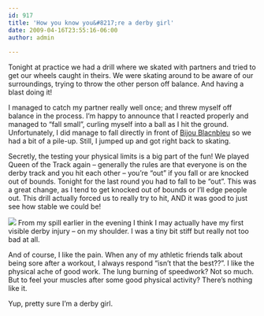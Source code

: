 ```yaml
---
id: 917
title: 'How you know you&#8217;re a derby girl'
date: 2009-04-16T23:55:16-06:00
author: admin
  
---
```

Tonight at practice we had a drill where we skated with partners and tried to get our wheels caught in theirs. We were skating around to be aware of our surroundings, trying to throw the other person off balance. And having a blast doing it!

I managed to catch my partner really well once; and threw myself off balance in the process. I&#8217;m happy to announce that I reacted properly and managed to &#8220;fall small&#8221;, curling myself into a ball as I hit the ground. Unfortunately, I did manage to fall directly in front of [Bijou Blacnbleu](http://denverrollerdolls.com/dolls/bijou_blacnbleu.htm) so we had a bit of a pile-up. Still, I jumped up and got right back to skating. 

Secretly, the testing your physical limits is a big part of the fun! We played Queen of the Track again &#8211; generally the rules are that everyone is on the derby track and you hit each other &#8211; you&#8217;re &#8220;out&#8221; if you fall or are knocked out of bounds. Tonight for the last round you had to fall to be &#8220;out&#8221;. This was a great change, as I tend to get knocked out of bounds or I&#8217;ll edge people out. This drill actually forced us to really try to hit, AND it was good to just see how stable we could be!

![](/gothedistance/assets/images/soreshoulder.jpg)
From my spill earlier in the evening I think I may actually have my first visible derby injury &#8211; on my shoulder. I was a tiny bit stiff but really not too bad at all.

And of course, I like the pain. When any of my athletic friends talk about being sore after a workout, I always respond &#8220;isn&#8217;t that the best??&#8221;. I like the physical ache of good work. The lung burning of speedwork? Not so much. But to feel your muscles after some good physical activity? There&#8217;s nothing like it. 

Yup, pretty sure I&#8217;m a derby girl.